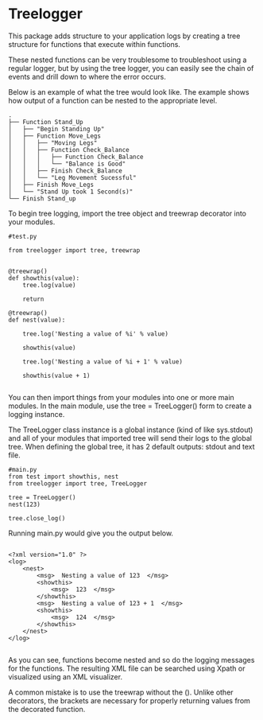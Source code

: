 # Treelogger

This package adds structure to your application logs by creating a tree structure for functions that execute within functions.

These nested functions can be very troublesome to troubleshoot using a regular logger, but by using the tree logger, you can easily see the chain of events and drill down to where the error occurs. 

Below is an example of what the tree would look like. The example shows how output of a function can be nested to the appropriate level. 

```
.
├── Function Stand_Up 
│   ├── "Begin Standing Up" 
│   ├── Function Move_Legs
│   │   ├── "Moving Legs" 
│   │   ├── Function Check_Balance
│   │   │   ├── Function Check_Balance
│   │   │   └── "Balance is Good"
│   │   ├── Finish Check_Balance
│   │   └── "Leg Movement Sucessful"
│   ├── Finish Move_Legs 
│   └── "Stand Up took 1 Second(s)" 
└── Finish Stand_up
```

To begin tree logging, import the tree object and treewrap decorator into your modules. 

```
#test.py 

from treelogger import tree, treewrap 


@treewrap()
def showthis(value):
    tree.log(value)

    return

@treewrap()
def nest(value):

    tree.log('Nesting a value of %i' % value)

    showthis(value)

    tree.log('Nesting a value of %i + 1' % value)

    showthis(value + 1)
    
```

You can then import things from your modules into one or more main modules. In the main module, use the tree = TreeLogger() form to create a logging instance.

The TreeLogger class instance is a global instance (kind of like sys.stdout) and all of your modules that imported tree will send their logs to the global tree. When defining the global tree, it has 2 default outputs: stdout and text file.

```
#main.py
from test import showthis, nest
from treelogger import tree, TreeLogger

tree = TreeLogger()
nest(123)

tree.close_log()

```

Running main.py would give you the output below. 

```

<?xml version="1.0" ?>
<log>
	<nest>
		<msg>  Nesting a value of 123  </msg>
		<showthis>
			<msg>  123  </msg>
		</showthis>
		<msg>  Nesting a value of 123 + 1  </msg>
		<showthis>
			<msg>  124  </msg>
        </showthis>
	</nest>
</log>


```

As you can see, functions become nested and so do the logging messages for the functions. The resulting XML file can be searched using Xpath or visualized using an XML visualizer. 

A common mistake is to use the treewrap without the (). Unlike other decorators, the brackets are necessary for properly returning values from the decorated function.

